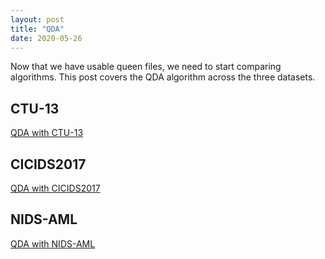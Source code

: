 ```yaml
---
layout: post
title: "QDA"
date: 2020-05-26
---
```


Now that we have usable queen files, we need to start comparing algorithms. This
post covers the QDA algorithm across the three datasets.

## CTU-13
[QDA with CTU-13](/assets/QDA-CTU-13.html)

## CICIDS2017
[QDA with CICIDS2017](/assets/QDA-CICIDS.html)

## NIDS-AML
[QDA with NIDS-AML](/assets/QDA-NIDS-AML.html)
